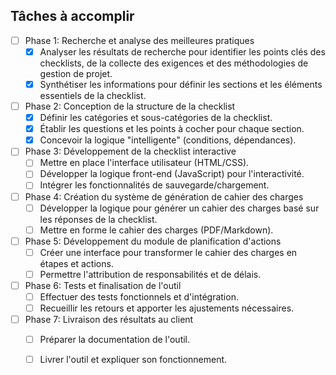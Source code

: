 ## Tâches à accomplir

- [ ] Phase 1: Recherche et analyse des meilleures pratiques
  - [x] Analyser les résultats de recherche pour identifier les points clés des checklists, de la collecte des exigences et des méthodologies de gestion de projet.
  - [x] Synthétiser les informations pour définir les sections et les éléments essentiels de la checklist.
- [ ] Phase 2: Conception de la structure de la checklist
  - [x] Définir les catégories et sous-catégories de la checklist.
  - [x] Établir les questions et les points à cocher pour chaque section.
  - [x] Concevoir la logique "intelligente" (conditions, dépendances).
- [ ] Phase 3: Développement de la checklist interactive
  - [ ] Mettre en place l'interface utilisateur (HTML/CSS).
  - [ ] Développer la logique front-end (JavaScript) pour l'interactivité.
  - [ ] Intégrer les fonctionnalités de sauvegarde/chargement.
- [ ] Phase 4: Création du système de génération de cahier des charges
  - [ ] Développer la logique pour générer un cahier des charges basé sur les réponses de la checklist.
  - [ ] Mettre en forme le cahier des charges (PDF/Markdown).
- [ ] Phase 5: Développement du module de planification d'actions
  - [ ] Créer une interface pour transformer le cahier des charges en étapes et actions.
  - [ ] Permettre l'attribution de responsabilités et de délais.
- [ ] Phase 6: Tests et finalisation de l'outil
  - [ ] Effectuer des tests fonctionnels et d'intégration.
  - [ ] Recueillir les retours et apporter les ajustements nécessaires.
- [ ] Phase 7: Livraison des résultats au client
  - [ ] Préparer la documentation de l'outil.
  - [ ] Livrer l'outil et expliquer son fonctionnement.

